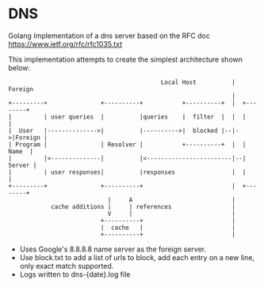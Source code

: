 # DNS
Golang Implementation of a dns server based on the RFC doc https://www.ietf.org/rfc/rfc1035.txt

This implementation attempts to create the simplest architecture shown below:

                                               Local Host          |  Foreign
                                                                   |
    +---------+               +----------+           +----------+  |  +--------+
    |         | user queries  |          |queries    |  filter  |  |  |        |
    |  User   |-------------->|          |---------->|  blocked |--|->|Foreign |
    | Program |               | Resolver |           +----------+  |  |  Name  |
    |         |<--------------|          |<------------------------|--| Server |
    |         | user responses|          |responses                |  |        |
    +---------+               +----------+                         |  +--------+
                                |     A                            |
                cache additions |     | references                 |
                                V     |                            |
                              +----------+                         |
                              |  cache   |                         |
                              +----------+                         |

- Uses Google's 8.8.8.8 name server as the foreign server.
- Use block.txt to add a list of urls to block, add each entry on a new line, only exact match supported.
- Logs written to dns-{date}.log file
